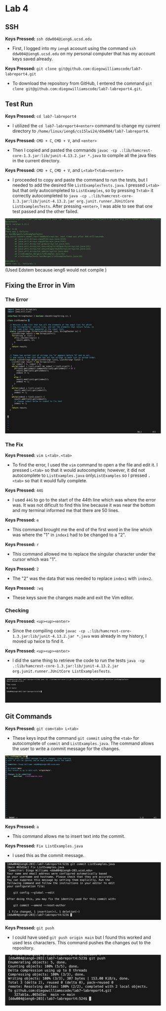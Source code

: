 # Lab 4
## SSH

**Keys Pressed:** `ssh ddw004@ieng6.ucsd.edu`
- First, I logged into my `ieng6` acoount using the command `ssh ddw004@ieng6.ucsd.edu` on my personal computer that has my account keys saved already.
  
**Keys Pressed:** `git clone git@github.com:diegowilliamscode/lab7-labreport4.git`
- To download the repository from GitHub, I entered the command `git clone git@github.com:diegowilliamscode/lab7-labreport4.git`.

## Test Run
**Keys Pressed:** `cd lab7-labreport4`
- I utilized the `cd lab7-labreport4<enter>` command to change my current directory to `/home/linux/ieng6/cs15lwi24/ddw004/lab7-labreport4`.
  
**Keys Pressed:** `CMD + C`, `CMD + V`, and `<enter>`
- Then I copied and pasted the commands `javac -cp .:lib/hamcrest-core-1.3.jar:lib/junit-4.13.2.jar *.java` to compile all the java files in the current directory.
  
**Keys Pressed:** `CMD + C`, `CMD + V`, and `L<tab>T<tab><enter>`
- I proceeded to copy and paste the command to run the tests, but I needed to add the desired file `ListExamplesTests.java`. I pressed `L<tab>` but that only autocompleted to `ListExamples`, so by pressing `T<tab>` it correctly autocompleted to `java -cp .:lib/hamcrest-core-1.3.jar:lib/junit-4.13.2.jar org.junit.runner.JUnitCore ListExamplesTests`. After pressing `<enter>`, I was able to see that one test passed and the other failed.
  
![Image](Tests-Failing.png)
(Used Edstem because ieng6 would not compile
)
## Fixing the Error in Vim

### The Error

![Image](Error.png)

### The Fix
**Keys Pressed:** `vim L<tab>.<tab>`
- To find the error, I used the `vim` command to open a the file and edit it. I pressed `L<tab>` so that it would autocomplete; however, it did not autocomplete to `ListExamples.java` only`ListExamples` so I pressed `.<tab>` so that it would fully complete.

**Keys Pressed:** `44G`
- I used `44G` to go to the start of the 44th line which was where the error was. It was not dificult to find this line because it was near the bottom and my terminal informed me that there are 50 lines.
  
**Keys Pressed:** `e`
- This command brought me the end of the first word in the line which was where the "1" in `index1` had to be changed to a "2".
  
**Keys Pressed:** `r`
- This command allowed me to replace the singular character under the cursor which was "1".
  
**Keys Pressed:** `2`
- The "2" was the data that was needed to replace `index1` with `index2`.
  
**Keys Pressed:** `:wq`
- These keys save the changes made and exit the Vim editor.
  
### Checking

**Keys Pressed:** `<up><up><enter>`
- Since the compiling code `javac -cp .:lib/hamcrest-core-1.3.jar:lib/junit-4.13.2.jar *.java` was already in my history, I moved up twice to find it.
  
**Keys Pressed:** `<up><up><enter>`
- I did the same thing to retrieve the code to run the tests `java -cp .:lib/hamcrest-core-1.3.jar:lib/junit-4.13.2.jar org.junit.runner.JUnitCore ListExamplesTests`.
  
![Image](Tests-Passing.png)

## Git Commands

**Keys Pressed:** `git com<tab> L<tab>`
- These keys input the command `git commit` using the `<tab>` for autocomplete of `commit` and `ListExamples.java`. The command allows the user to write a commit message for the changes.

![Image](Git-Commit-Message.png)

**Keys Pressed:** `a`
- This command allows me to insert text into the commit.
  
**Keys Pressed:** `Fix ListExamples.java`
- I used this as the commit message.
  
![Image](Git-Commit-Confirmation.png)

**Keys Pressed:** `git push`
- I could have used `git push origin main` but I found this worked and used less characters. This command pushes the changes out to the repository.
  
![Image](Git-Push.png)
